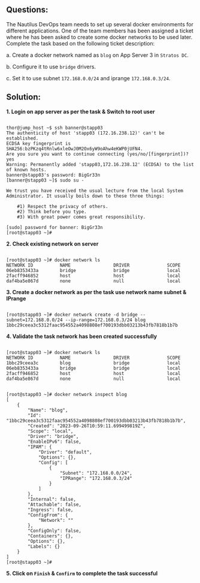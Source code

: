

## Questions:

The Nautilus DevOps team needs to set up several docker environments for different applications. One of the team members has been assigned a ticket where he has been asked to create some docker networks to be used later. Complete the task based on the following ticket description:


a. Create a docker network named as `blog` on App Server 3 in `Stratos DC`.

b. Configure it to use `bridge` drivers.

c. Set it to use subnet `172.168.0.0/24` and iprange `172.168.0.3/24`.



## Solution:   

**1. Login on app server  as per the task  &  Switch to  root user**

```

thor@jump_host ~$ ssh banner@stapp03
The authenticity of host 'stapp03 (172.16.238.12)' can't be established.
ECDSA key fingerprint is SHA256:bzPKzq4tRnlw6xleOwJ0M2Ox6yW9oAhw4eKWP0jUFN4.
Are you sure you want to continue connecting (yes/no/[fingerprint])? yes
Warning: Permanently added 'stapp03,172.16.238.12' (ECDSA) to the list of known hosts.
banner@stapp03's password: BigGr33n
[banner@stapp03 ~]$ sudo su -

We trust you have received the usual lecture from the local System
Administrator. It usually boils down to these three things:

    #1) Respect the privacy of others.
    #2) Think before you type.
    #3) With great power comes great responsibility.

[sudo] password for banner: BigGr33n
[root@stapp03 ~]# 
```

**2. Check existing network on server**

```

[root@stapp03 ~]# docker network ls
NETWORK ID          NAME                DRIVER              SCOPE
06eb8353433a        bridge              bridge              local
2facff946852        host                host                local
daf4ba5e867d        none                null                local
```

**3. Create a docker network as per the task use network name subnet  & IPrange**

```

[root@stapp03 ~]# docker network create -d bridge --subnet=172.168.0.0/24 --ip-range=172.168.0.3/24 blog
1bbc29ceea3c5312faac954552a4098808ef700193dbb03213b43fb7818b1b7b
```

**4. Validate the task network has been created successfully** 

```

[root@stapp03 ~]# docker network ls
NETWORK ID          NAME                DRIVER              SCOPE
1bbc29ceea3c        blog                bridge              local
06eb8353433a        bridge              bridge              local
2facff946852        host                host                local
daf4ba5e867d        none                null                local


[root@stapp03 ~]# docker network inspect blog
[
    {
        "Name": "blog",
        "Id": "1bbc29ceea3c5312faac954552a4098808ef700193dbb03213b43fb7818b1b7b",
        "Created": "2023-09-26T10:59:11.699499819Z",
        "Scope": "local",
        "Driver": "bridge",
        "EnableIPv6": false,
        "IPAM": {
            "Driver": "default",
            "Options": {},
            "Config": [
                {
                    "Subnet": "172.168.0.0/24",
                    "IPRange": "172.168.0.3/24"
                }
            ]
        },
        "Internal": false,
        "Attachable": false,
        "Ingress": false,
        "ConfigFrom": {
            "Network": ""
        },
        "ConfigOnly": false,
        "Containers": {},
        "Options": {},
        "Labels": {}
    }
]
[root@stapp03 ~]# 
```

**5.  Click on `Finish` & `Confirm` to complete the task successful**